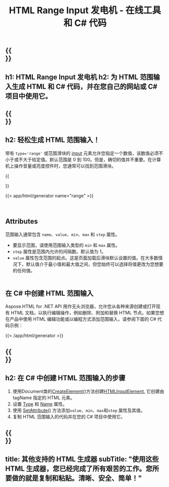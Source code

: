 ﻿---
translation: true
title: HTML Range Input 发电机 - 在线工具和 C# 代码
template: /templates/_template-generators-child.md
description: 为您的网站创建 HTML 范围输入。 Р查看范围输入，复制并在您的项目中使用生成的 HTML 和 C# 代码！
url: /net/generators/range/
platformtag: net
generator: HTML Range Input 发电机
element: HTML Range Input
tag: range
---

{{<section banner>}}
---
h1: HTML Range Input 发电机
h2: 为 HTML 范围输入生成 HTML 和 C# 代码，并在您自己的网站或 C# 项目中使用它。
---

{{<section overview>}}
---
h2: 轻松生成 HTML 范围输入！
---

带有 `type='range'` 或范围滑块的 [input](https://html.spec.whatwg.org/multipage/input.html#the-input-element) 元素允许您指定一个数值，该数值必须不小于或不大于给定值。默认范围是 0 到 100。但是，确切的值并不重要。在计算机上操作音量或亮度控件时，您通常可以找到范围滑块。

{{<section plugin>}}

{{< app/html/generator name="range" >}}

<br>
<h2> Attributes </h2>

范围输入通常包含 `name`、`value`、`min`、`max` 和 `step` 属性。

- 要显示范围，请使用范围输入类型的 `min` 和 `max` 属性。
- `step` 属性是范围内允许的间隔数。默认值为 1。
- `value` 属性包含范围的起点。这是页面加载后滑块默认设置的值。在大多数情况下，默认值介于最小值和最大值之间，但您始终可以选择将值更改为您想要的任何值。
<br><br>

<h2> 在 C# 中创建 HTML 范围输入</h2>

Aspose.HTML for .NET API 用作无头浏览器，允许您从各种来源创建或打开现有 HTML 文档，以执行编辑操作，例如删除、附加和替换 HTML 节点。如果您想在产品中使用 HTML 编辑功能或以编程方式添加范围输入，请参阅下面的 C# 代码示例：

{{< /app/html/generator >}}

{{<section steps>}}
---
h2: 在 C# 中创建 HTML 范围输入的步骤
---

1. 使用Document类的[CreateElement()](https://reference.aspose.com/html/net/aspose.html.dom/document/createelement/)方法创建[HTMLInputElement.](https://reference.aspose.com/html/net/aspose.html/htmlinputelement/) 它创建由 tagName 指定的 HTML 元素。
1. 设置 [Type](https://reference.aspose.com/html/net/aspose.html/htmlinputelement/type/) 和 [Name](https://reference.aspose.com/html/net/aspose.html/htmlinputelement/name/) 属性。
1. 使用 [SetAttribute()](https://reference.aspose.com/html/net/aspose.html.dom/element/setattribute/) 方法添加`value`、`min`、`max`和`step` 属性及其值。
1. 复制 HTML 范围输入的代码并在您的 C# 项目中使用它。

{{<section other-generators>}}
---
title: 其他支持的 HTML 生成器
subTitle: "使用这些 HTML 生成器，您已经完成了所有艰苦的工作。您所要做的就是复制和粘贴。清晰、安全、简单！"
---
